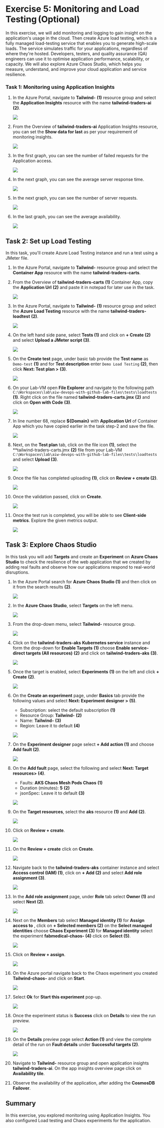 # Exercise 5: Monitoring and Load Testing (Optional)

In this exercise, we will add monitoring and logging to gain insight on the application's usage in the cloud. Then create Azure load testing, which is a fully managed load-testing service that enables you to generate high-scale loads. The service simulates traffic for your applications, regardless of where they're hosted. Developers, testers, and quality assurance (QA) engineers can use it to optimise application performance, scalability, or capacity. We will also explore Azure Chaos Studio, which helps you measure, understand, and improve your cloud application and service resilience.

### Task 1: Monitoring using Application Insights

1. In the Azure Portal, navigate to **Tailwind-<inject key="Deploymentid" />** **(1)** resource group and select the **Application Insights** resource with the name  **tailwind-traders-ai<inject key="Deploymentid" />** **(2)**.

   ![](media/ex6-t1-openai.png)
   
1. From the Overview of **tailwind-traders-ai<inject key="Deploymentid" />** Application Insights resource, you can set the **Show data for last** as per your requirement of monitoring insights.

   ![](media/ex6-t1-set-showdata.png)
   
1. In the first graph, you can see the number of failed requests for the Application access.

   ![](media/ex6-t1-failedrequests.png)
   
1. In the next graph, you can see the average server response time.

   ![](media/ex6-t1-server-response-time.png)
   
1. In the next graph, you can see the number of server requests.

   ![](media/ex6-t1-server-requests.png)
   
1. In the last graph, you can see the average availability.

   ![](media/ex6-t1-availability.png)  
   
## Task 2: Set up Load Testing

In this task, you'll create Azure Load Testing instance and run a test using a JMeter file.

1. In the Azure Portal, navigate to **Tailwind-<inject key="Deploymentid" />** resource group and select the **Container App** resource with the name  **tailwind-traders-carts<inject key="Deploymentid" />**.

1. From the Overview of **tailwind-traders-carts<inject key="Deploymentid" />** **(1)** Container App, copy the **Application Url** **(2)** and paste it in notepad for later use in the task.

   ![](media/ex6-t2-copyappurl.png)

1. In the Azure Portal, navigate to **Tailwind-<inject key="Deploymentid" />** **(1)** resource group and select the **Azure Load Testing** resource with the name  **tailwind-traders-loadtest<inject key="Deploymentid" />** **(2)**.

   ![](media/ex6-open-loadtest.png)

1. On the left hand side pane, select **Tests (1)** and click on **+ Create (2)** and select **Upload a JMeter script (3)**.

   ![](media/ex6-t2-loadtest-create.png)

1. On the **Create test** page, under basic tab provide the **Test name** as `Demo-test` **(1)** and for **Test description** enter `Demo Load Testing` **(2)**, then click **Next: Test plan >** **(3)**.

   ![](media/Ex6-T1-S7.2.png)

1. On your Lab-VM open **File Explorer** and navigate to the following path `C:\Workspaces\lab\aiw-devops-with-github-lab-files\tests\loadtests` **(1)**. Right click on the file named **tailwind-traders-carts.jmx** **(2)** and click on **Open with Code** **(3)**.

   ![](media/ex6-t2-cartsjmx-open.png)

1. In line number 68, replace **${Domain}** with **Application Url** of Container App which you have copied earlier in the task step-2 and save the file. 
 
   ![](media/ex6-t2-cartsjmx.png)
       
1. Next, on the **Test plan** tab, click on the file icon **(1)**, select the **tailwind-traders-carts.jmx **(2)** file from your Lab-VM `C:\Workspaces\lab\aiw-devops-with-github-lab-files\tests\loadtests` and select **Upload (3)**.
    
   ![](media/ex6-t2-jmxupload.png)

1. Once the file has completed uploading **(1)**, click on **Review + create (2)**.

   ![](media/ex6-t2-create-test.png)
   
1. Once the validation passed, click on **Create**.

   ![](media/ex6-t2-create-test2.png)  

1. Once the test run is completed, you will be able to see **Client-side metrics**. Explore the given metrics output.

   ![](media/Ex6-T1-S11.png)
     
## Task 3: Explore Chaos Studio

In this task you will add **Targets** and create an **Experiment** on **Azure Chaos Studio** to check the resilience of the web application that we created by adding  real faults and observe how our applications respond to real-world disruptions.

1. In the Azure Portal search for **Azure Chaos Studio (1)** and then click on it from the search results **(2)**.
   
   ![](media/Ex6-T2-S1.1.png)

1. In the **Azure Chaos Studio**, select **Targets** on the left menu.

   ![](media/Ex6-T2-S2.png)
      
1. From the drop-down menu, select **Tailwind-<inject key="DeploymentID" enableCopy="false" />** resource group.
 
   ![](media/2dgn59.png)
     
1. Click on the **tailwind-traders-aks<inject key="DeploymentID" enableCopy="false" />** **Kubernetes service** instance and form the drop-down for **Enable Targets** **(1)** choose **Enable service-direct targets (All resources)** **(2)** and click on **tailwind-traders-aks<inject key="DeploymentID" enableCopy="false" />** **(3)**.

   ![](media/2dgn60.png)
     
1. Once the target is enabled, select **Experiments** **(1)** on the left and click **+ Create** **(2)**.
 
   ![](media/Ex6-T2-S5.3.png)
 
1. On the **Create an experiment** page, under **Basics** tab provide the following values and select **Next: Experiment designer >** **(5)**.

    - Subscription: select the default subscription **(1)**
    - Resource Group: **Tailwind-<inject key="DeploymentID" enableCopy="false" />** **(2)**
    - Name: **Tailwind-<inject key="DeploymentID" enableCopy="false" />** **(3)**
    - Region: Leave it to default **(4)**
 
   ![](media/2dgn58.png)
 
1. On the **Experiment designer** page select **+ Add action (1)** and choose **Add fault (2)**.

   ![](media/Ex6-T2-S7.3.png)
 
1. On the **Add fault** page, select the following and select **Next: Target resources>** **(4)**.
   
   - Faults: **AKS Chaos Mesh Pods Chaos** **(1)**
   - Duration (minutes): **5** **(2)**
   - jsonSpec: Leave it to default **(3)**
     
   ![](media/2dgn61.png)
     
1. On the **Target resources**, select the **aks** resource **(1)** and **Add** **(2)**.
  
   ![](media/2dgn62.png)
  
1. Click on **Review + create**.
  
   ![](media/2dgn63.png)
   
1. On the **Review + create** click on **Create**.
  
   ![](media/2dgn64.png)
  
1. Navigate back to the **tailwind-traders-aks<inject key="DeploymentID" enableCopy="false" />** container instance and select **Access control (IAM) (1)**, click on **+ Add (2)** and select **Add role assignment (3)**. 
  
   ![](media/2dgn65.png)
  
1. In the **Add role assignment** page, under **Role** tab select **Owner (1)** and select **Next (2)**.
  
   ![](media/2dgn66.png)
  
1. Next on the **Members** tab select **Managed identity (1)**  for **Assign access to** , click on **+ Selected members (2)**  on the **Select managed identities** choose **Chaos Experiment (3)** for **Managed identity** select the experiment **fabmedical-chaos-<inject key="DeploymentID" enableCopy="false" /> (4)** click on **Select (5)**.  
   
   ![](media/2dgn67.png)
  
1. Click on **Review + assign**. 
   
   ![](media/2dgn68.png)
      
1. On the Azure portal navigate back to the Chaos experiment you created **Tailwind-chaos-<inject key="DeploymentID" enableCopy="false" />** and click on **Start**.
  
   ![](media/ex5-t3-16-start.png)
 
1. Select **Ok** for **Start this experiment** pop-up.

    ![](media/Ex6-T2-S17.1.png)
       
1. Once the experiment status is **Success** click on **Details** to view the run preview.
 
   ![](media/Ex6-T2-S18.png)
 
1. On the **Details** preview page select **Action (1)** and view the complete detail of the run on **Fault details** under **Successful targets (2)**.
 
   ![](media/2dgn73.png)

1. Navigate to **Tailwind-<inject key="DeploymentID" enableCopy="false" />** resource group and open application insights **tailwind-traders-ai<inject key="DeploymentID" enableCopy="false" />**. On the app insights overview page click on **Availability tile**. 
 
1. Observe the availability of the application, after adding the **CosmosDB Failover**.

## Summary

In this exercise, you explored monitoring using Application Insights. You also configured Load testing and Chaos experiments for the application.
